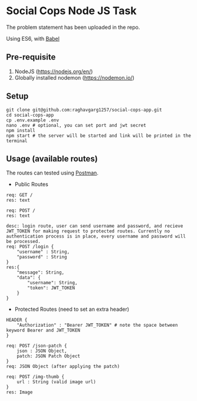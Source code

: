 # Social Cops Node JS Task

The problem statement has been uploaded in the repo.

Using ES6, with [Babel](http://babeljs.io/)

## Pre-requisite
1. NodeJS (https://nodejs.org/en/)
2. Globally installed nodemon (https://nodemon.io/)

## Setup
```
git clone git@github.com:raghavgarg1257/social-cops-app.git
cd social-cops-app
cp .env.example .env
nano .env # optional, you can set port and jwt secret
npm install
npm start # the server will be started and link will be printed in the terminal
```

## Usage (available routes)
The routes can tested using [Postman](https://chrome.google.com/webstore/detail/postman/fhbjgbiflinjbdggehcddcbncdddomop?hl=en).


- Public Routes
```
req: GET /
res: text
```
```
req: POST /
res: text
```
```
desc: login route, user can send username and password, and recieve JWT_TOKEN for making request to protected routes. Currently no authentication process is in place, every username and password will be processed.
req: POST /login {
    "username" : String,
    "password" : String
}
res:{
    "message": String,
    "data": {
        "username": String,
        "token": JWT_TOKEN
    }
}
```

- Protected Routes (need to set an extra header)
```
HEADER {
    "Authorization" : "Bearer JWT_TOKEN" # note the space between keyword Bearer and JWT_TOKEN
}
```
```
req: POST /json-patch {
    json : JSON Object,
    patch: JSON Patch Object
}
req: JSON Object (after applying the patch)
```
```
req: POST /img-thumb {
    url : String (valid image url)
}
res: Image
```
